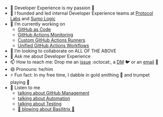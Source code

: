 - 💖 Developer Experience is my passion 💖
- 📠 I founded and led internal Developer Experience teams at [Protocol Labs](https://protocol.ai/) and [Sumo Logic](https://sumologic.com)
- 🔭 I’m currently working on
  - [GitHub as Code](https://github.com/ipdxco/github-as-code)
  - [GitHub Actions Monitoring](https://github.com/ipdxco/github-monitoring-dashboard)
  - [Custom GitHub Actions Runners](https://github.com/ipdxco/custom-github-runners)
  - [Unified GitHub Actions Workflows](https://github.com/ipdxco/unified-github-workflows)
- 👯 I’m looking to collaborate on ALL OF THE ABOVE
- 💬 Ask me about Developer Experience
- 📫 How to reach me: Drop me an [issue](https://github.com/galargh/galargh/issues/new/choose) :octocat:, a [DM](https://twitter.com/galargh) 🐦 or an [email](mailto:piotr@galargh.com) 📧
- 😄 Pronouns: he/him
- ⚡ Fun fact: In my free time, I dabble in gold smithing 💍 and trumpet playing 🎺
- 🎼 Listen to me
  - [talking about GitHub Management](https://www.youtube.com/watch?v=t_Ywrsrxp_Y&pp=ygUHZ2FsYXJnaA%3D%3D)
  - [talking about Automation](https://www.youtube.com/watch?v=bILa9sPpBMs&t=14s&pp=ygUHZ2FsYXJnaA%3D%3D)
  - [talking about Testing](https://www.youtube.com/watch?v=PmIf77thO_c&pp=ygUHZ2FsYXJnaA%3D%3D)
  - [:trumpet: blowing about Basilitrix 🎺](https://open.spotify.com/album/1dpdeJPekV5k7WeJhL8vbW)
